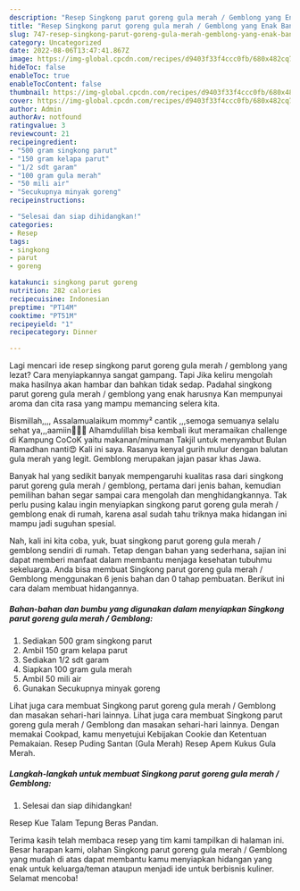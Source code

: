 ```yaml
---
description: "Resep Singkong parut goreng gula merah / Gemblong yang Enak Banget"
title: "Resep Singkong parut goreng gula merah / Gemblong yang Enak Banget"
slug: 747-resep-singkong-parut-goreng-gula-merah-gemblong-yang-enak-banget
category: Uncategorized
date: 2022-08-06T13:47:41.867Z
image: https://img-global.cpcdn.com/recipes/d9403f33f4ccc0fb/680x482cq70/singkong-parut-goreng-gula-merah-gemblong-foto-resep-utama.jpg
hideToc: false
enableToc: true
enableTocContent: false
thumbnail: https://img-global.cpcdn.com/recipes/d9403f33f4ccc0fb/680x482cq70/singkong-parut-goreng-gula-merah-gemblong-foto-resep-utama.jpg
cover: https://img-global.cpcdn.com/recipes/d9403f33f4ccc0fb/680x482cq70/singkong-parut-goreng-gula-merah-gemblong-foto-resep-utama.jpg
author: Admin
authorAv: notfound
ratingvalue: 3
reviewcount: 21
recipeingredient:
- "500 gram singkong parut"
- "150 gram kelapa parut"
- "1/2 sdt garam"
- "100 gram gula merah"
- "50 mili air"
- "Secukupnya minyak goreng"
recipeinstructions:

- "Selesai dan siap dihidangkan!"
categories:
- Resep
tags:
- singkong
- parut
- goreng

katakunci: singkong parut goreng 
nutrition: 282 calories
recipecuisine: Indonesian
preptime: "PT14M"
cooktime: "PT51M"
recipeyield: "1"
recipecategory: Dinner

---
```



Lagi mencari ide resep singkong parut goreng gula merah / gemblong yang lezat? Cara menyiapkannya sangat gampang. Tapi Jika keliru mengolah maka hasilnya akan hambar dan bahkan tidak sedap. Padahal singkong parut goreng gula merah / gemblong yang enak harusnya Kan mempunyai aroma dan cita rasa yang mampu memancing selera kita.


Bismillah,,,, Assalamualaikum mommy² cantik ,,,semoga semuanya selalu sehat ya,,,aamiin🤲🙏😇 Alhamdulillah bisa kembali ikut meramaikan challenge di Kampung CoCoK yaitu makanan/minuman Takjil untuk menyambut Bulan Ramadhan nanti😍 Kali ini saya. Rasanya kenyal gurih mulur dengan balutan gula merah yang legit. Gemblong merupakan jajan pasar khas Jawa.

Banyak hal yang sedikit banyak mempengaruhi kualitas rasa dari singkong parut goreng gula merah / gemblong, pertama dari jenis bahan, kemudian pemilihan bahan segar sampai cara mengolah dan menghidangkannya. Tak perlu pusing kalau ingin menyiapkan singkong parut goreng gula merah / gemblong enak di rumah, karena asal sudah tahu triknya maka hidangan ini mampu jadi suguhan spesial.


Nah, kali ini kita coba, yuk, buat singkong parut goreng gula merah / gemblong sendiri di rumah. Tetap dengan bahan yang sederhana, sajian ini dapat memberi manfaat dalam membantu menjaga kesehatan tubuhmu sekeluarga. Anda bisa membuat Singkong parut goreng gula merah / Gemblong menggunakan 6 jenis bahan dan 0 tahap pembuatan. Berikut ini cara dalam membuat hidangannya.

<!--inarticleads1-->

##### Bahan-bahan dan bumbu yang digunakan dalam menyiapkan Singkong parut goreng gula merah / Gemblong:

1. Sediakan 500 gram singkong parut
1. Ambil 150 gram kelapa parut
1. Sediakan 1/2 sdt garam
1. Siapkan 100 gram gula merah
1. Ambil 50 mili air
1. Gunakan Secukupnya minyak goreng


Lihat juga cara membuat Singkong parut goreng gula merah / Gemblong dan masakan sehari-hari lainnya. Lihat juga cara membuat Singkong parut goreng gula merah / Gemblong dan masakan sehari-hari lainnya. Dengan memakai Cookpad, kamu menyetujui Kebijakan Cookie dan Ketentuan Pemakaian. Resep Puding Santan (Gula Merah) Resep Apem Kukus Gula Merah. 

<!--inarticleads2-->

##### Langkah-langkah untuk membuat Singkong parut goreng gula merah / Gemblong:


1. Selesai dan siap dihidangkan!

Resep Kue Talam Tepung Beras Pandan. 

Terima kasih telah membaca resep yang tim kami tampilkan di halaman ini. Besar harapan kami, olahan Singkong parut goreng gula merah / Gemblong yang mudah di atas dapat membantu kamu menyiapkan hidangan yang enak untuk keluarga/teman ataupun menjadi ide untuk berbisnis kuliner. Selamat mencoba!
